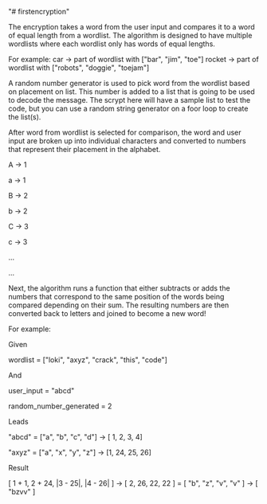 "# firstencryption" 

The encryption takes a word from the user input and compares it to a word of equal length from a wordlist. The algorithm is designed to have multiple wordlists where each wordlist only has words of equal lengths.

For example:
car -> part of wordlist with ["bar", "jim", "toe"]
rocket -> part of wordlist with ["robots", "doggie", "toejam"]

A random number generator is used to pick word from the wordlist based on placement on list. This number is added to a list that is going to be used to decode the message. 
The scrypt here will have a sample list to test the code, but you can use a random string generator on a foor loop to create the list(s). 

After word from wordlist is selected for comparison, the word and user input are broken up into individual characters and converted to numbers that represent their placement in the alphabet.

A -> 1

a -> 1

B -> 2

b -> 2

C -> 3

c -> 3

...

...

Next, the algorithm runs a function that either subtracts or adds the numbers that correspond to the same position of the words being compared depending on their sum.
The resulting numbers are then converted back to letters and joined to become a new word!

For example:

Given

wordlist = ["loki", "axyz", "crack", "this", "code"]

And

user_input = "abcd"

random_number_generated = 2

Leads

"abcd" = ["a", "b", "c", "d"] -> [ 1, 2, 3, 4]

"axyz" = ["a", "x", "y", "z"] -> [1, 24, 25, 26]

Result

[ 1 + 1, 2 + 24, |3 - 25|, |4 - 26| ] -> [ 2, 26, 22, 22 ] = [ "b", "z", "v", "v" ] -> [ "bzvv" ]



